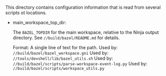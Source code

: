 This directory contains configuration information that is read from several
scripts ot locations.

- main_workspace_top_dir:

  The `BAZEL_TOPDIR` for the main workspace, relative to the Ninja output
  directory. See `//build/bazel/README.md` for details.

  Format:  A single line of text for the path.
  Used by: `//build/bazel/bazel_workspace.gni`
  Used by: `//tools/devshell/lib/bazel_utils.sh`
  Used by: `//build/bazel/scripts/parse-workspace-event-log.py`
  Used by: `//build/bazel/scripts/workspace_utils.py`
